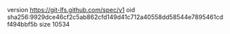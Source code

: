 version https://git-lfs.github.com/spec/v1
oid sha256:9929dce46cf2c5ab862cfd149d41c712a40558dd58544e7895461cdf494bbf5b
size 10534

